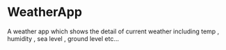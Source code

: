 # WeatherApp
A weather app which shows the detail of current weather including temp , humidity , sea level , ground level etc...
